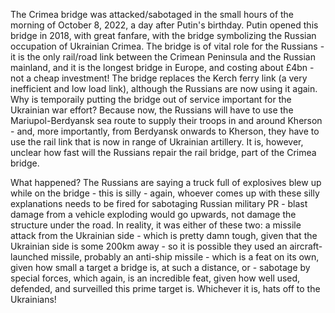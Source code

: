The Crimea bridge was attacked/sabotaged in the small hours of the morning of October 8, 2022, a day after Putin's birthday. Putin opened this bridge in 2018, with great fanfare, with the bridge symbolizing the Russian occupation of Ukrainian Crimea. The bridge is of vital role for the Russians - it is the only rail/road link between the Crimean Peninsula and the Russian mainland, and it is the longest bridge in Europe, and costing about £4bn - not a cheap investment! The bridge replaces the Kerch ferry link (a very inefficient and low load link), although the Russians are now using it again. Why is temporaily putting the bridge out of service important for the Ukrainian war effort? Because now, the Russians will have to use the Mariupol-Berdyansk sea route to supply their troops in and around Kherson - and, more importantly, from Berdyansk onwards to Kherson, they have to use the rail link that is now in range of Ukrainian artillery. It is, however, unclear how fast will the Russians repair the rail bridge, part of the Crimea bridge.

What happened? The Russians are saying a truck full of explosives blew up while on the bridge - this is silly - again, whoever comes up with these silly explanations needs to be fired for sabotaging Russian military PR - blast damage from a vehicle exploding would go upwards, not damage the structure under the road. In reality, it was either of these two: a missile attack from the Ukrainian side - which is pretty damn tough, given that the Ukrainian side is some 200km away - so it is possible they used an aircraft-launched missile, probably an anti-ship missile - which is a feat on its own, given how small a target a bridge is, at such a distance, or - sabotage by special forces, which again, is an incredible feat, given how well used, defended, and surveilled this prime target is. Whichever it is, hats off to the Ukrainians!
